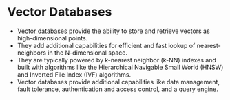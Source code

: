 # Vector Databases
- [Vector databases](https://aws.amazon.com/what-is/vector-databases/) provide the ability to store and retrieve vectors as high-dimensional points. 
- They add additional capabilities for efficient and fast lookup of nearest-neighbors in the N-dimensional space. 
- They are typically powered by k-nearest neighbor (k-NN) indexes and built with algorithms like the Hierarchical Navigable Small World (HNSW) and Inverted File Index (IVF) algorithms. 
- Vector databases provide additional capabilities like data management, fault tolerance, authentication and access control, and a query engine. 